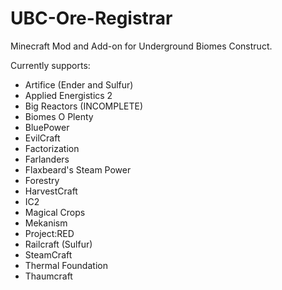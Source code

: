 # UBC-Ore-Registrar
Minecraft Mod and Add-on for Underground Biomes Construct.

Currently supports:

* Artifice (Ender and Sulfur)
* Applied Energistics 2
* Big Reactors (INCOMPLETE)
* Biomes O Plenty
* BluePower
* EvilCraft
* Factorization
* Farlanders
* Flaxbeard's Steam Power
* Forestry
* HarvestCraft
* IC2
* Magical Crops
* Mekanism
* Project:RED
* Railcraft (Sulfur)
* SteamCraft
* Thermal Foundation
* Thaumcraft
